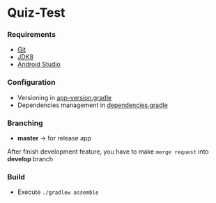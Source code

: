 # Quiz-Test


### Requirements

* [Git](https://git-scm.com/)
* [JDK8](http://www.oracle.com/technetwork/java/javase/downloads/jdk8-downloads-2133151.html)
* [Android Studio](https://developer.android.com/studio/)

### Configuration

* Versioning in [app-version.gradle](config/app-version.gradle)
* Dependencies management in [dependencies.gradle](config/dependencies.gradle)

### Branching

* **master** -> for release app

After finish development feature, you have to make `merge request` into **develop** branch

### Build

* Execute `./gradlew assemble`
